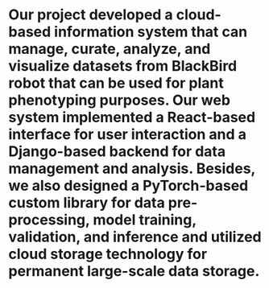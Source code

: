 # Our project developed a cloud-based information system that can manage, curate, analyze, and visualize datasets from BlackBird robot that can be used for plant phenotyping purposes. Our web system implemented a React-based interface for user interaction and a Django-based backend for data management and analysis. Besides, we also designed a PyTorch-based custom library for data pre-processing, model training, validation, and inference and utilized cloud storage technology for permanent large-scale data storage. 
